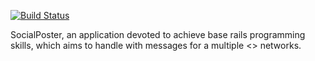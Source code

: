 [![Build Status](https://travis-ci.org/kiote/social-poster.png?branch=master)](https://travis-ci.org/kiote/social-poster)

SocialPoster, an application devoted to achieve base rails programming skills,
which aims to handle with messages for a multiple <<social>> networks.
